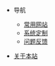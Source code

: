 - <span class="iconfont icon-icon_fabu"></span> 导航
  - [常用网站](README.md)
  - [系统定制](sys-custom-info.md)
  - [问题反馈](chen.md)

- [<span class="iconfont icon-wodeguanzhu"></span> 关于本站](chen.md)
